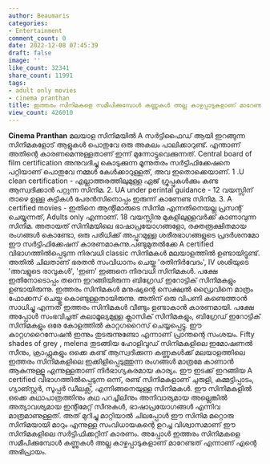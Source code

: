 ```yaml
---
author: Beaumaris
categories:
- Entertainment
comment_count: 0
date: 2022-12-08 07:45:39
draft: false
image: ''
like_count: 32341
share_count: 11991
tags:
- adult only movies
- cinema pranthan
title: ഇത്തരം സിനിമകളെ സമീപിക്കുമ്പോൾ കണ്ണുകൾ അല്ല കാഴ്ചപ്പാടുകളാണ് മാറേണ്ടത്
view_count: 426010
---
```


**Cinema Pranthan** മലയാള സിനിമയിൽ A സർട്ടിഫൈഡ് ആയി ഇറങ്ങുന്ന സിനിമകളോട് ആളുകൾ പൊതുവേ ഒരു അകലം പാലിക്കാറുണ്ട്. എന്താണ് അതിന്റെ കാരണമെന്നുള്ളതാണ് ഇന്ന് മുന്നോട്ടുവെക്കുന്നത്. Central board of film certification അനുവദിച്ചു കൊടുക്കുന്ന മൂന്നുതരം സർട്ടിഫിക്കേഷനെ പറ്റിയാണ് പൊതുവേ നമ്മൾ കേൾക്കാറുള്ളത്, അവ ഇതൊക്കെയാണ്. 1 .U clean certification - എല്ലാത്തരത്തിലുമുള്ള ഏജ് ഗ്രൂപ്പുകൾക്കും കണ്ട ആസ്വദിക്കാൻ പറ്റുന്ന സിനിമ. 2\. UA under perintal guidance - 12 വയസ്സിന് താഴെ ഉള്ള കുട്ടികൾ പേരൻസിനൊപ്പം ഇരുന്ന് കാണേണ്ട സിനിമ. 3\. A certified movies - ഇതിനെ ആന്റിമാരുടെ സിനിമ എന്നതിനെയല്ല പ്രസന്റ് ചെയ്യുന്നത്, Adults only എന്നാണ്. 18 വയസ്സിനു മുകളിലുള്ളവർക്ക് കാണാവുന്ന സിനിമ. അതായത് സിനിമയിലെ ഭാഷാപ്രയോഗങ്ങളോ, രക്തരൂക്ഷിതമായ രംഗങ്ങൾ കൊണ്ടോ, ഒരു പരിധിക്ക് അപ്പുറമുള്ള ശരീരഭാഗങ്ങളുടെ പ്രദർശനമോ ഈ സർട്ടിഫിക്കേഷന് കാരണമാകുന്നു.പണ്ടുമുതൽക്കേ A certified വിഭാഗത്തിൽപ്പെടുന്ന നിരവധി classic സിനിമകൾ മലയാളത്തിൽ ഉണ്ടായിട്ടുണ്ട്. അതിൽ ചിലതാണ് ഭരതൻ സംവിധാനം ചെയ്ത 'രതിനിർവേദം', IV ശശിയുടെ 'അവളുടെ രാവുകൾ', 'ഇണ' ഇങ്ങനെ നിരവധി സിനിമകൾ. പക്ഷേ ഇതിനോടൊപ്പം തന്നെ ഇറങ്ങിയിരുന്ന ബിഗ്രേഡ് ഇറോട്ടിക് സിനിമകളും ഉണ്ടായിരുന്നു. ഇത്തരം സിനിമകൾ മനുഷ്യന്റെ സെക്ഷ്വൽ ഡ്രൈവിനെ മാത്രം ഫോക്കസ് ചെയ്തു കൊണ്ടുള്ളതായിരുന്നു. അതിന് ഒരു വിപണി കണ്ടെത്താൻ സാധിച്ചു എന്നത് ഇത്തരം സിനിമകൾ വീണ്ടും ഉണ്ടാകാൻ കാരണമായി. പക്ഷേ അപ്പോൾ സംഭവിച്ചത് കലാമൂല്യമുള്ള ക്ലാസിക് സിനിമകളും, ബിഗ്രേഡ് ഇറോട്ടിക് സിനിമകളും ഒരേ കോളത്തിൽ കാറ്റഗറൈസ് ചെയ്യപ്പെട്ടു. ഈ കാറ്റഗറൈസേഷൻ ഇന്നും തുടരുന്നുണ്ടോ എന്നാണ് പ്രാന്തന്റെ സംശയം. Fifty shades of grey , melena തുടങ്ങിയ ഹോളിവുഡ് സിനിമകളിലെ ഇമോഷണൽ സീനും, ക്രാഫ്റ്റുകളും ഒക്കെ കണ്ട് ആസ്വദിക്കുന്ന കണ്ണുകൾക്ക് മലയാളത്തിലെ ഇത്തരം സിനിമകളിലെ ഇക്കിളിപ്പെടുത്തുന്ന രംഗങ്ങൾ മാത്രമേ കാണാൻ ആകുന്നുള്ളൂ എന്നുള്ളതാണ് നിർഭാഗ്യകരമായ കാര്യം. ഈ ഇടക്ക് ഇറങ്ങിയ A certified വിഭാഗത്തിൽപ്പെടുന്ന ഒന്ന്, രണ്ട് സിനിമകളാണ് ചുരുളി, കമ്മട്ടിപ്പാടം, ഗ്യാങ്സ്റ്റർ, സൂപ്പർ ഡീലക്സ്, എന്നിങ്ങനെയുള്ള സിനിമകൾ. ഈ സിനിമകളിൽ ഒക്കെ കഥാപാത്രത്തിനും കഥ പറച്ചിലിനും അനിവാര്യമായ അല്ലെങ്കിൽ അത്യാവശ്യമായ ഇന്റിമേറ്റ് സീനുകൾ, ഭാഷാപ്രയോഗങ്ങൾ എന്നിവ മാത്രമാണുള്ളത്. അത് മുറിച്ചു മാറ്റിയാൽ ചിലപ്പോൾ ഈ സിനിമ മറ്റൊരു സിനിമയായി മാറും എന്നുള്ള സംവിധായകന്റെ ഉറച്ച വിശ്വാസമാണ് ഈ സിനിമകളിലെ സർട്ടിഫിക്കറ്റിന് കാരണം. അപ്പോൾ ഇത്തരം സിനിമകളെ സമീപിക്കുമ്പോൾ കണ്ണുകൾ അല്ല കാഴ്ചപ്പാടുകളാണ് മാറേണ്ടത് എന്നാണ് എന്റെ അഭിപ്രായം.